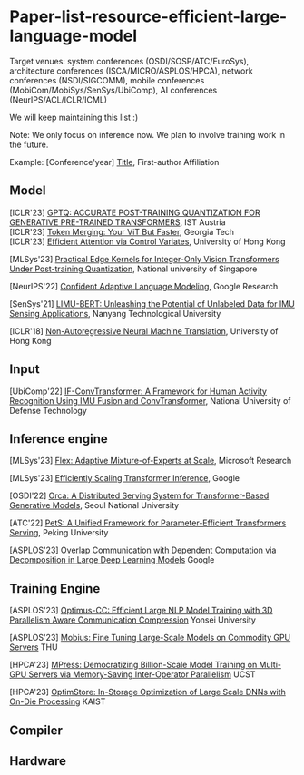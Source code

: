# Paper-list-resource-efficient-large-language-model

Target venues: system conferences (OSDI/SOSP/ATC/EuroSys), architecture conferences (ISCA/MICRO/ASPLOS/HPCA), network conferences (NSDI/SIGCOMM), mobile conferences (MobiCom/MobiSys/SenSys/UbiComp), AI conferences (NeurIPS/ACL/ICLR/ICML)

We will keep maintaining this list :)

Note: We only focus on inference now. We plan to involve training work in the future.

Example: [Conference'year] [Title](doi), First-author Affiliation

## Model

[ICLR'23] [GPTQ: ACCURATE POST-TRAINING QUANTIZATION FOR GENERATIVE PRE-TRAINED TRANSFORMERS](https://openreview.net/pdf?id=tcbBPnfwxS), IST Austria </br>
[ICLR'23] [Token Merging: Your ViT But Faster](https://openreview.net/pdf?id=JroZRaRw7Eu),  Georgia Tech </br>
[ICLR'23] [Efficient Attention via Control Variates](https://openreview.net/pdf?id=G-uNfHKrj46), University of Hong Kong </br>

[MLSys'23] [Practical Edge Kernels for Integer-Only Vision Transformers Under Post-training Quantization](https://mlsys.org/Conferences/2023/Schedule?showEvent=2442), National university of Singapore </br>

[NeurIPS'22] [Confident Adaptive Language Modeling](https://openreview.net/pdf?id=uLYc4L3C81A), Google Research </br>

[SenSys'21] [LIMU-BERT: Unleashing the Potential of Unlabeled Data for IMU Sensing Applications](https://dapowan.github.io/files/LIMU-BERT.pdf), Nanyang Technological University </br>

[ICLR'18] [Non-Autoregressive Neural Machine Translation](https://openreview.net/pdf?id=B1l8BtlCb), University of Hong Kong </br>

## Input

[UbiComp'22] [IF-ConvTransformer: A Framework for Human Activity Recognition Using IMU Fusion and ConvTransformer](https://dl.acm.org/doi/pdf/10.1145/3534584), National University of Defense Technology </br>

## Inference engine

[MLSys'23] [Flex: Adaptive Mixture-of-Experts at Scale](https://mlsys.org/Conferences/2023/Schedule?showEvent=2477), Microsoft Research </br>

[MLSys'23] [Efficiently Scaling Transformer Inference](https://mlsys.org/Conferences/2023/Schedule?showEvent=2463), Google </br>

[OSDI'22] [Orca: A Distributed Serving System for Transformer-Based Generative Models](https://www.usenix.org/system/files/osdi22-yu.pdf), Seoul National University </br>

[ATC'22] [PetS: A Unified Framework for Parameter-Efficient Transformers Serving](https://www.usenix.org/system/files/atc22-zhou-zhe.pdf), Peking University </br>

[ASPLOS'23] [Overlap Communication with Dependent Computation via Decomposition in Large Deep Learning Models](https://dl.acm.org/doi/pdf/10.1145/3567955.3567959) Google

## Training Engine

[ASPLOS'23] [Optimus-CC: Efficient Large NLP Model Training with 3D Parallelism Aware Communication Compression](https://dl.acm.org/doi/10.1145/3575693.3575712) Yonsei University

[ASPLOS'23] [Mobius: Fine Tuning Large-Scale Models on Commodity GPU Servers](https://dl.acm.org/doi/10.1145/3575693.3575703) THU

[HPCA'23] [MPress: Democratizing Billion-Scale Model Training on Multi-GPU Servers via Memory-Saving Inter-Operator Parallelism](https://ieeexplore.ieee.org/document/10071077) UCST

[HPCA'23] [OptimStore: In-Storage Optimization of Large Scale DNNs with On-Die Processing](https://ieeexplore.ieee.org/document/10071024) KAIST

## Compiler

## Hardware

